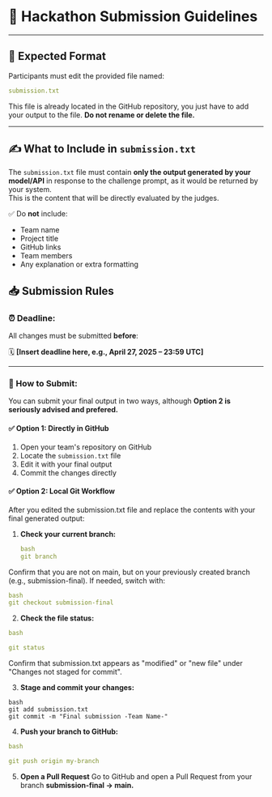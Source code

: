 # 📢 Hackathon Submission Guidelines

---

## 📁 **Expected Format**

Participants must edit the provided file named:
```yaml
submission.txt
```

This file is already located in the GitHub repository, you just have to add your output to the file. 
**Do not rename or delete the file.**

---

## ✍️ **What to Include in `submission.txt`**

The `submission.txt` file must contain **only the output generated by your model/API** in response to the challenge prompt, as it would be returned by your system.  
This is the content that will be directly evaluated by the judges.

✅ Do **not** include:
- Team name
- Project title
- GitHub links
- Team members
- Any explanation or extra formatting

## 📥 Submission Rules

### ⏰ Deadline:
All changes must be submitted **before**:

🗓️ **[Insert deadline here, e.g., April 27, 2025 – 23:59 UTC]**

---

### 📌 How to Submit:

You can submit your final output in two ways, although **Option 2 is seriously advised and prefered.**

#### ✅ Option 1: Directly in GitHub
1. Open your team's repository on GitHub
2. Locate the `submission.txt` file
3. Edit it with your final output
4. Commit the changes directly

#### ✅ Option 2: Local Git Workflow
After you edited the submission.txt file and replace the contents with your final generated output:

1. **Check your current branch:**
   ```yaml
   bash
   git branch
   ```
Confirm that you are not on main, but on your previously created branch
(e.g., submission-final). If needed, switch with: 
```yaml
bash
git checkout submission-final
```

2. **Check the file status:**

```yaml
bash

git status
```
Confirm that submission.txt appears as "modified" or "new file" under "Changes not staged for commit".

3. **Stage and commit your changes:**
```ymal
bash
git add submission.txt
git commit -m "Final submission -Team Name-"
```
4. **Push your branch to GitHub:**
```yaml
bash

git push origin my-branch
```

5. **Open a Pull Request**
Go to GitHub and open a Pull Request from your branch **submission-final → main.**
